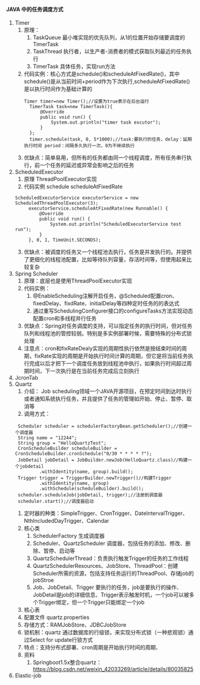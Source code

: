 #### JAVA 中的任务调度方式
1. Timer
   1. 原理：
      1. TaskQueue 最小堆实现的优先队列，从1的位置开始存储要调度的TimerTask
      2. TaskThread 执行者，以生产者-消费者的模式获取队列最近的任务执行
      3. TimerTask 具体任务，实现run方法
   2. 代码实例：核心方式是schedule()和scheduleAtFixedRate()，其中schedule()是从当前时间+period作为下次执行,scheduleAtFixedRate()是以执行时间作为基础计算的
      ```
      Timer timer=new Timer();//设置为true表示在后台运行
        TimerTask task=new TimerTask(){
            @Override
            public void run() {
                System.out.println("timer task excutor");
            }
        };
        timer.schedule(task, 0, 5*1000);//task:要执行的任务，delay：延期执行时间 period：间隔多久执行一次，0为不继续执行
      ```
   3. 优缺点：简单易用，但所有的任务都由同一个线程调度，所有任务串行执行，前一个任务的延迟或异常会影响之后的任务
2. ScheduledExecutor
   1. 原理 ThreadPoolExecutor实现
   2. 代码实例 schedule scheduleAtFixedRate
   ```
   ScheduledExecutorService executorService = new ScheduledThreadPoolExecutor(3);
        executorService.scheduleAtFixedRate(new Runnable() {
            @Override
            public void run() {
                System.out.println("ScheduledExecutorService test run");
            }
        }, 0, 1, TimeUnit.SECONDS);
   ```
   3. 优缺点：被调度的任务又一个线程池去执行，任务是并发执行的。并提供了更细化的线程池配置，比如等待队列容量，存活时间等，但使用起来比较复杂
3. Spring Scheduler
   1. 原理：底层也是使用ThreadPoolExecutor实现
   2. 代码实例：
      1. @EnableScheduling注解开启任务，@Scheduled配置cron、fixedDelay、fixdRate、initialDelay等四种定时任务的的表达式
      2. 通过重写SchedulingConfigurer接口的configureTasks方法实现动态配置cron和多线程并行任务
   3. 优缺点：Spring对任务调度的支持，可以指定任务的执行时间，但对任务队列和线程池的管控较弱。特别是多实例部署时候，需要特殊的分布式锁处理
   4. 注意点：cron和fixRateDealy实现的周期性执行依然是按结束时间的周期，fixRate实现的周期是开始执行时间计算的周期，但它是将当前任务执行完成以后才把下一个调度任务放到线程池中执行，如果执行时间超过周期时间，下一次执行是在当前任务完成后立刻执行
4. JcronTab
5. Quartz
   1. 介绍： Job scheduling领域一个JAVA开源项目，在预定时间到达时执行或者通知系统执行任务，并且提供了任务的管理如开始、停止、暂停、取消等
   2. 调用方式：
   ```
    Scheduler scheduler = schedulerFactoryBean.getScheduler();//创建一个调度器
    String name = "12244";
    String group = "HelloQuartzTest";
    CronScheduleBuilder scheduleBuilder = CronScheduleBuilder.cronSchedule("0/30 * * * * ?");
    JobDetail jobDetail = JobBuilder.newJob(HelloQuartz.class)//构建一个jobdetail
            .withIdentity(name, group).build();
    Trigger trigger = TriggerBuilder.newTrigger()//构建Trigger
            .withIdentity(name, group)
            .withSchedule(scheduleBuilder).build();
    scheduler.scheduleJob(jobDetail, trigger);//注册到调度器
    scheduler.start();//调度器启动
   ```
   1. 定时器的种类：SimpleTrigger、CronTrigger、DateIntervalTrigger、NthIncludedDayTrigger、Calendar
   2. 核心类
      1. SchedulerFactory 生成调度器
      2. Scheduler、QuartzScheduler 调度器，包括任务的添加、修改、删除、暂停、启动等
      3. QuartzSchedulerThread：负责执行触发Trigger的任务的工作线程
      4. QuartzSchedulerResources、JobStore、ThreadPool：创建Scheduler所需的资源，包括支持任务运行的ThreadPool、存储job的jobStroe
      5. Job、JobDetail、Trigger 要执行的任务，job是要执行的操作、JobDetail是job的详细信息、Trigger表示触发时机，一个job可以被多个Trigger绑定，但一个Trigger只能绑定一个job
   3. 核心表
   4. 配置文件 quartz.properties
   5. 存储方式：RAMJobStore、JDBCJobStore
   6. 锁机制：quartz 通过数据库的行级锁，来实现分布式锁（一种悲观锁）通过Select for update行锁方式
   7. 特点：支持分布式部署、cron周期是开始执行时间的周期、
   8. 资料
      1. Springboot1.5x整合quartz：https://blog.csdn.net/weixin_42033269/article/details/80035825
6. Elastic-job